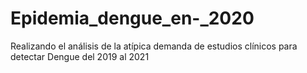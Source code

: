 # Epidemia_dengue_en-_2020
Realizando el análisis de la atípica demanda de estudios clínicos para detectar Dengue del 2019 al 2021
